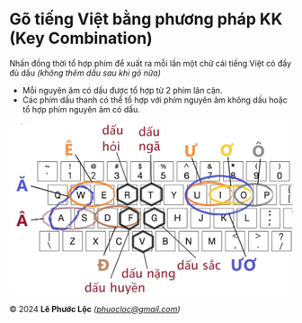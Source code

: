 # Gõ tiếng Việt bằng phương pháp KK (Key Combination)

Nhấn đồng thời tổ hợp phím để xuất ra mỗi lần một chữ cái tiếng Việt có đầy đủ dấu *(không thêm dấu sau khi gõ nữa)*
- Mỗi nguyên âm có dấu được tổ hợp từ 2 phím lân cận.</li>
- Các phím dấu thanh có thể tổ hợp với phím nguyên âm không dấu hoặc tổ hợp phím nguyên âm có dấu.

![Quy ước phím trong phương pháp KK](kk_keyboard_layout.jpg)

© 2024 **Lê Phước Lộc** *(phuocloc@gmail.com)*
